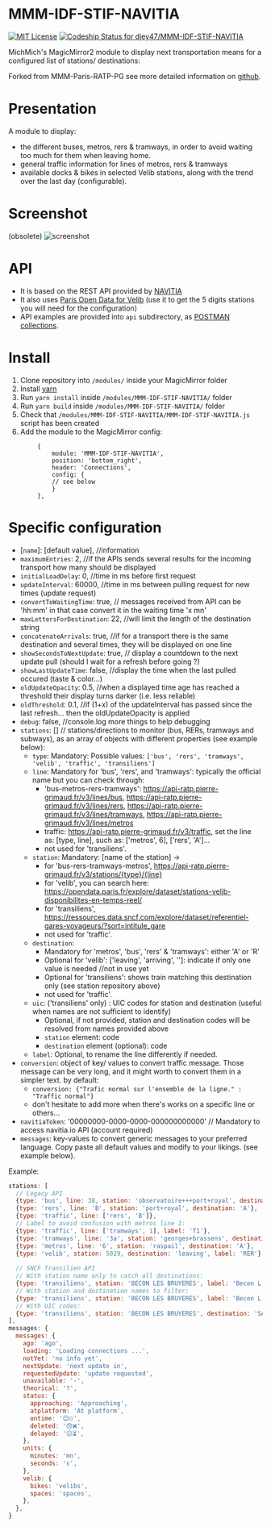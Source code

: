 # MMM-IDF-STIF-NAVITIA
[ ![MIT License](https://img.shields.io/badge/license-MIT-blue.svg)](http://choosealicense.com/licenses/mit)
[ ![Codeship Status for djey47/MMM-IDF-STIF-NAVITIA](https://app.codeship.com/projects/323491f0-25bd-0135-db38-2a42d49cc1d5/status?branch=master)](https://app.codeship.com/projects/222476)

MichMich's MagicMirror2 module to display next transportation means for a configured list of stations/ destinations:

Forked from MMM-Paris-RATP-PG see more detailed information on [github](https://github.com/da4throux/MMM-Paris-RATP-PG).

# Presentation
A module to display:
* the different buses, metros, rers & tramways, in order to avoid waiting too much for them when leaving home. 
* general traffic information for lines of metros, rers & tramways
* available docks & bikes in selected Velib stations, along with the trend over the last day (configurable).

# Screenshot
(obsolete)
![screenshot](https://github.com/da4throux/MMM-Paris-RATP-PG/blob/master/MMM-Paris-RATP-PG2.png)

# API
* It is based on the REST API provided by [NAVITIA](https://www.navitia.io/)
* It also uses [Paris Open Data for Velib](https://opendata.paris.fr/explore/dataset/stations-velib-disponibilites-en-temps-reel/) (use it to get the 5 digits stations you will need for the configuration)
* API examples are provided into `api` subdirectory, as [POSTMAN collections](https://www.getpostman.com/).

# Install

1. Clone repository into `/modules/` inside your MagicMirror folder
2. Install [yarn](https://yarnpkg.com/en/docs/install)
3. Run `yarn install` inside `/modules/MMM-IDF-STIF-NAVITIA/` folder
4. Run `yarn build` inside `/modules/MMM-IDF-STIF-NAVITIA/` folder
5. Check that `/modules/MMM-IDF-STIF-NAVITIA/MMM-IDF-STIF-NAVITIA.js` script has been created
6. Add the module to the MagicMirror config:
```
		{
	        module: 'MMM-IDF-STIF-NAVITIA',
	        position: 'bottom_right',
	        header: 'Connections',
	        config: {
            // see below
	        }
    	},
```

# Specific configuration
* [`name`]: [default value], //information
* `maximumEntries`: 2, //if the APIs sends several results for the incoming transport how many should be displayed
* `initialLoadDelay`: 0, //time in ms before first request
* `updateInterval`: 60000, //time in ms between pulling request for new times (update request)
* `convertToWaitingTime`: true, // messages received from API can be 'hh:mm' in that case convert it in the waiting time 'x mn'
* `maxLettersForDestination`: 22, //will limit the length of the destination string
* `concatenateArrivals`: true, //if for a transport there is the same destination and several times, they will be displayed on one line
* `showSecondsToNextUpdate`: true, // display a countdown to the next update pull (should I wait for a refresh before going ?)
* `showLastUpdateTime`: false, //display the time when the last pulled occured (taste & color...)
* `oldUpdateOpacity`: 0.5, //when a displayed time age has reached a threshold their display turns darker (i.e. less reliable)
* `oldThreshold`: 0.1, //if (1+x) of the updateInterval has passed since the last refresh... then the oldUpdateOpacity is applied
* `debug`: false, //console.log more things to help debugging
* `stations`: [] // stations/directions to monitor (bus, RERs, tramways and subways), as an array of objects with different properties (see example below):
  - `type`: Mandatory: Possible values: `['bus', 'rers', 'tramways', 'velib', 'traffic', 'transiliens']`
  - `line`: Mandatory for 'bus', 'rers', and 'tramways': typically the official name but you can check through:
    - 'bus-metros-rers-tramways': https://api-ratp.pierre-grimaud.fr/v3/lines/bus, https://api-ratp.pierre-grimaud.fr/v3/lines/rers, https://api-ratp.pierre-grimaud.fr/v3/lines/tramways, https://api-ratp.pierre-grimaud.fr/v3/lines/metros
    - traffic: https://api-ratp.pierre-grimaud.fr/v3/traffic, set the line as: [type, line], such as: ['metros', 6], ['rers', 'A']...
    - not used for 'transiliens'.
  - `station`: Mandatory: [name of the station] ->
    - for 'bus-rers-tramways-metros', https://api-ratp.pierre-grimaud.fr/v3/stations/{type}/{line}
    - for 'velib', you can search here: https://opendata.paris.fr/explore/dataset/stations-velib-disponibilites-en-temps-reel/
    - for 'transiliens', https://ressources.data.sncf.com/explore/dataset/referentiel-gares-voyageurs/?sort=intitule_gare
    - not used for 'traffic'.
  - `destination`: 
    - Mandatory for 'metros', 'bus', 'rers' & 'tramways': either 'A' or 'R'
    - Optional for 'velib': ['leaving', 'arriving', '']: indicate if only one value is needed //not in use yet
    - Optional for 'transiliens': shows train matching this destination only (see station repository above)
    - not used for 'traffic'.
  - `uic`: ('transiliens' only) : UIC codes for station and destination (useful when names are not sufficient to identify)
    - Optional, if not provided, station and destination codes will be resolved from names provided above
    - `station` element: code
    - `destination` element (optional): code
  - `label`: Optional, to rename the line differently if needed.
* `conversion`: object of key/ values to convert traffic message. Those message can be very long, and it might worth to convert them in a simpler text. by default:
  - `conversion: {"Trafic normal sur l'ensemble de la ligne." : "Traffic normal"}`
  - don't hesitate to add more when there's works on a specific line or others...
* `navitiaToken`: '00000000-0000-0000-000000000000' // Mandatory to access navitia.io API (account required)
* `messages`: key-values to convert generic messages to your preferred language. Copy paste all default values and modify to your likings. (see example below). 

Example:
```javascript
stations: [
  // Legacy API
  {type: 'bus', line: 38, station: 'observatoire+++port+royal', destination: 'A'},
  {type: 'rers', line: 'B', station: 'port+royal', destination: 'A'},
  {type: 'traffic', line: ['rers', 'B']},
  // Label to avoid confusion with metros line 1:
  {type: 'traffic', line: ['tramways', 1], label: 'T1'},
  {type: 'tramways', line: '3a', station: 'georges+brassens', destination: 'R'},
  {type: 'metros', line: '6', station: 'raspail', destination: 'A'},
  {type: 'velib', station: 5029, destination: 'leaving', label: 'RER'},
  
  // SNCF Transilien API
  // With station name only to catch all destinations:
  {type: 'transiliens', station: 'BECON LES BRUYERES', label: 'Becon L'},
  // With station and destination names to filter:
  {type: 'transiliens', station: 'BECON LES BRUYERES', label: 'Becon L', destination: 'NANTERRE UNIVERSITE'},
  // With UIC codes:
  {type: 'transiliens', station: 'BECON LES BRUYERES', destination: 'SAINT NOM LA BRETECHE', uic: { station: '87382002', destination: '87382481'}, label: 'Becon L'},
],
messages: {
  messages: {
    ago: 'ago',
    loading: 'Loading connections ...',
    notYet: 'no info yet',
    nextUpdate: 'next update in',
    requestedUpdate: 'update requested',
    unavailable: '-',
    theorical: '?',
    status: {
      approaching: 'Approaching',
      atplatform: 'At platform',
      ontime: '😊⏲',
      deleted: '😞❌',
      delayed: '😐⏳',
    },
    units: {
      minutes: 'mn',
      seconds: 's',
    },
    velib: {
      bikes: 'velibs',
      spaces: 'spaces',
    },
  },
}
```
